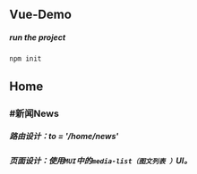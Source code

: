 ## Vue-Demo
##### run the project
```shell
npm init
```

## Home
### #新闻News
##### 路由设计：to = '/home/news'
##### 页面设计：使用`MUI`中的`media-list（图文列表 ）`UI。
##### 
